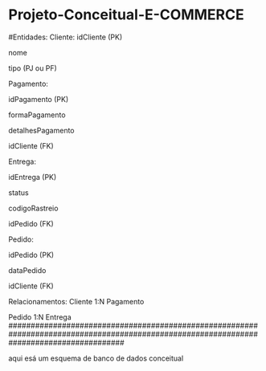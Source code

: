 # Projeto-Conceitual-E-COMMERCE

#Entidades:
Cliente:
idCliente (PK)

nome

tipo (PJ ou PF)

Pagamento:

idPagamento (PK)

formaPagamento

detalhesPagamento

idCliente (FK)

Entrega:

idEntrega (PK)

status

codigoRastreio

idPedido (FK)

Pedido:

idPedido (PK)

dataPedido

idCliente (FK)

Relacionamentos:
Cliente 1:N Pagamento

Pedido 1:N Entrega
##########################################################################################################################################


aqui esá um esquema de banco de dados conceitual

